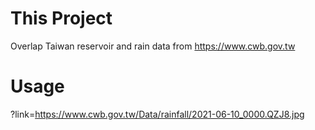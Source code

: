 # This Project
Overlap Taiwan reservoir and rain data from https://www.cwb.gov.tw<br>

# Usage
?link=https://www.cwb.gov.tw/Data/rainfall/2021-06-10_0000.QZJ8.jpg
